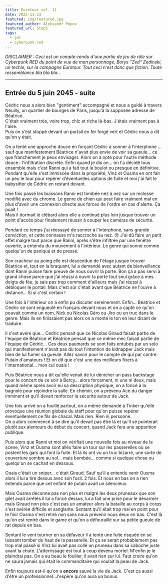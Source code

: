 ```yaml
---
title: Eurotour vol. 11
date: 2022-11-23
featured: img/featured.jpg
featured_author: Aleksandr Popov
featured_url: 5tep5
tags:
  - jdr
  - cyberpunk-red
---
```


*DISCLAIMER : Ceci est un compte-rendu d'une partie de jeu de rôle sur Cyberpunk RED du point de vue de mon personnage, Borys "Zed" Zedinski, un techie, sur la campagne Eurotour. Tout ceci n'est donc que fiction. Toute ressemblance bla bla bla…*

---

## Entrée du 5 juin 2045 - suite

Cédric nous a alors bien "gentiment" accompagné et nous a guidé à travers Neuilly, un quartier de bourges de Paris, jusqu'à la supposée adresse de Béatrice.  
C'était vraiment très, voire trop, chic et riche là-bas. J'étais vraiment pas à l'aise.  
Puis on s'est stoppé devant un portail en fer forgé vert et Cédric nous a dit qu'on y était.

On a tenté une approche douce en forçant Cédric à sonner à l'interphone … sauf que manifestement Béatrice n'avait plus envie de voir sa gueule… ce que franchement je peux envisager. Alors on a opté pour l'autre méthode douce : l'infiltration discrète. Enfin quand je dis on… on l'a décidé tous ensemble mais c'est Ranni qui a fait tout le boulot ou presque en définitive.  
Pendant qu'elle s'est immiscée dans la propriété, Vinz et Ousma en ont fait un peu le tour pour repérer d'éventuelles options de fuite et moi j'ai fait le babysitter de Cédric en restant devant.

Une fois passé les buissons Ranni est tombée nez à nez sur un molosse modifié avec du chrome. Le genre de chien qui peut faire vraiment mal en plus d'avoir une connexion directe aux forces de l'ordre en cas d'alerte. Ça puait !  
Mais il dormait le clébard alors elle a continué plus loin jusque trouver un point d'accès pour finalement réussir à couper les caméras de sécurité.

Pendant ce temps j'ai réessayé de sonner à l'interphone, sans grande conviction, et cette connasse m'a raccroché au nez. 😠 
J'ai dû faire un petit effet malgré tout parce que Ranni, après s'être infiltrée par une fenêtre ouverte, a entendu du mouvement à l'intérieur. Le genre qui sonne comme quelqu'un de paniqué et de pressé.

Son cracheur au poing elle est descendue de l'étage jusque trouver Béatrice et, tout en la braquant, lui a demandé avec autant de bienveillance dont Ranni puisse faire preuve de nous ouvrir la porte. Bon ça a pas servi à grand chose parce que j'ai réussi à ouvrir la porte tout seul grâce à mes doigts de fée, je sais pas trop comment d'ailleurs mais j'ai réussi à débloquer le portail. Mais c'est sûr c'était avant que Béatrice ne l'ouvre à distance… Si si c'est certain !

Une fois à l'intérieur on a enfin pu discuter sereinement. Enfin… Béatrice et Cédric se sont engueulé en français devant nous et on a capté ce qu'on pouvait comme un nom, Nick ou Nicolas Géro ou Jiro ou un truc dans le genre. Mais ils en finissaient pas alors on a monté le ton en leur disant de traduire.

Il s'est avéré que… Cédric pensait que ce Nicolas Giraud faisait partie de l'équipe de Béatrice et Béatrice pensait que ce même mec faisait partie de l'équipe de Cédric… Ces deux paumards se sont faits entubés par un solo qui manifestement n'avait pas du tout l'intention de kidnapper Jack mais bien de lui fumer sa gueule.
Allez savoir pour le compte de qui par contre.  
Putain d'amateurs ! Et on dit que c'est une des meilleurs fixers à l'international… mon cul ouais !

Puis Béatrice nous a dit qu'elle venait de lui dénicher un pass backstage pour le concert de ce soir à Bercy… alors forcément, ni une ni deux, mais quand même après avoir eu sa description physique, on a foncé à la bagnole pour rejoindre la salle. En chemin, on a prévenu Ace du danger imminent et qu'il devait renforcer la sécurité autour de Jack.

Une fois arrivé on a fouillé partout, on a même demandé à Tinker qu'elle provoque une réunion globale du staff pour qu'on puisse repérer éventuellement ce fils de chacal. Mais rien. Rien ni personne.  
On a alors commencé à se dire qu'il devait pas être là et qu'il se pointerait plutôt aux alentours du début du concert, quand Jack fera une apparition publique.

Puis alors que Ranni et moi on vérifiait une nouvelle fois au niveau de la scène, Vinz et Ousma sont allés faire un tour sur les passerelles où se postent les gars qui font la fuite. Et là ils ont vu un truc bizarre, une sorte de couverture sombre au sol… mais bombée… comme si quelque chose ou quelqu'un se cachait en dessous.

Ouais c'était un sniper… c'était Giraud. Sauf qu'il a entendu venir Ousma alors il lui a tiré dessus avec son fusil. 2 fois. Et nous en bas on a rien entendu parce que cet enfant de putain avait un silencieux.

Mais Ousma déconne pas non plus et malgré les deux pruneaux que son gilet avait arrêtés il lui a foncé dessus, lui a fait une prise pour le désarmer mais Giraud non plus c'est pas un amateur alors la bataille au corps à corps s'est avérée difficile et sanglante. Sentant qu'il était trop mal en point pour le finir Ousma s'est retiré non sans nous prévenir nous deux en bas. C'est là qu'on est rentré dans le game et qu'on a défouraillé sur sa petite gueule de rat depuis en bas.

Sentant le vent tourner en sa défaveur il a tenté une fuite risquée en se laissant tomber du haut de la passerelle. Et ça se serait probablement pas trop mal passé si Vinz lui avait pas collé un pruneau dans sa caboche juste avant la chute. L'atterrissage est tout à coup devenu mortel. M'enfin je le plaindrai pas.
On a eu beau le fouiller, il avait rien sur lui. Faut croire qu'on ne saura jamais qui était le commanditaire qui voulait la peau de Jack.

Enfin toujours est-il qu'on a **encore** sauvé la vie de Jack. C'est ça aussi d'être un professionnel. J'espère qu'on aura un bonus. 

